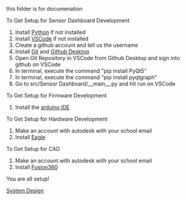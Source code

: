 this folder is for documenation

To Get Setup for Sensor Dashboard Development
1. Install [Python](https://www.python.org/downloads/) if not installed
2. Install [VSCode](https://code.visualstudio.com/) if not installed
1. Create a github account and tell us the username
3. Install [Git](https://git-scm.com/download/win) and [Github Desktop](https://desktop.github.com/)
4. Open Git Repository in VSCode from Github Desktop and sign into github on VSCode
5. In terminal, execute the command "pip install PyQt5"
6. In terminal, execute the command "pip install pyqtgraph"
7. Go to src/Sensor Dashboard/\_\_main\_\_.py and hit run on VSCode

To Get Setup for Firmware Development
1. Install the [arduino IDE](https://www.arduino.cc/en/software)

To Get Setup for Hardware Development
1. Make an account with autodesk with your school email
2. Install [Eagle](https://www.autodesk.com/products/eagle/overview?term=1-YEAR&tab=subscription)

To Get Setup for CAD
1. Make an account with autodesk with your school email
2. Install [Fusion360](https://www.autodesk.com/products/fusion-360/overview?term=1-YEAR&tab=subscription)

You are all setup!

[System Design](https://miro.com/app/board/uXjVPmue7Ws=/?share_link_id=932758396569)
